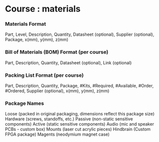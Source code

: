 # Course : materials

### Materials Format
Part, Level, Description, Quantity, Datasheet (optional), Supplier (optional), Package, x(mm), y(mm), z(mm)

### Bill of Materials (BOM) Format (per course)
Part, Description, Quantity, Datasheet (optional), Link (optional)

### Packing List Format (per course)
Part, Description, Quantity, Package, #Kits, #Required, #Available, #Order, #Ordered, Supplier (optional), x(mm), y(mm), z(mm)

### Package Names
Loose (packed in original packaging, dimensions reflect this package size)
Hardware (screws, standoffs, etc.)
Passive (non-static sensitive components)
Active (static sensitive components)
Audio (mic and speaker PCBs - custom box)
Mounts (laser cut acrylic pieces)
Hindbrain (Custom FPGA package)
Magents (neodymium magnet case)
